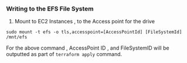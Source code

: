 ### Writing to the EFS File System
1. Mount to EC2 Instances , to the Access point for the drive
```
sudo mount -t efs -o tls,accesspoint=[AccessPointId] [FileSystemId] /mnt/efs
```
For the above command , AccessPoint ID , and FileSystemID will be outputted as part of ```terraform apply``` command.
